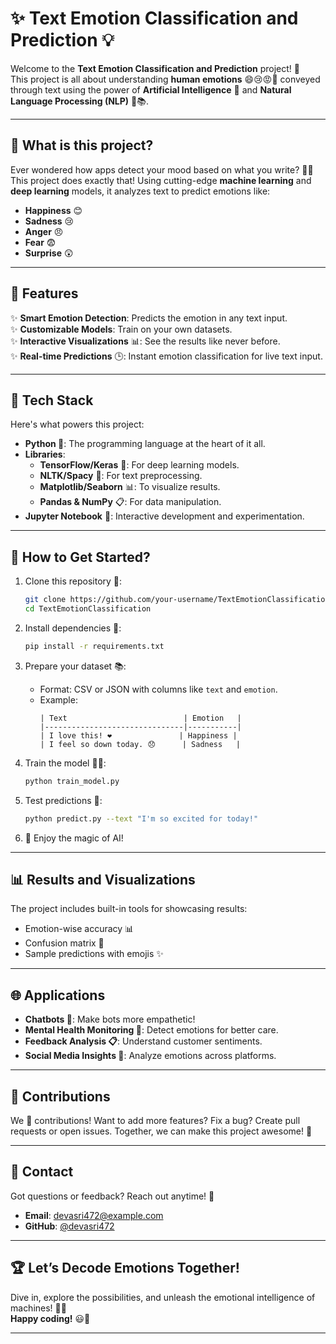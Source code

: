 # ✨ Text Emotion Classification and Prediction 💡

Welcome to the **Text Emotion Classification and Prediction** project! 🚀  
This project is all about understanding **human emotions** 😄😢😡🤔 conveyed through text using the power of **Artificial Intelligence** 🤖 and **Natural Language Processing (NLP)** 🧠📚.

---

## 📌 **What is this project?**  
Ever wondered how apps detect your mood based on what you write? 📝🤔  
This project does exactly that! Using cutting-edge **machine learning** and **deep learning** models, it analyzes text to predict emotions like:  
- **Happiness** 😊  
- **Sadness** 😢  
- **Anger** 😠  
- **Fear** 😨  
- **Surprise** 😲  

---

## 🚀 **Features**

✨ **Smart Emotion Detection**: Predicts the emotion in any text input.  
✨ **Customizable Models**: Train on your own datasets.  
✨ **Interactive Visualizations** 📊: See the results like never before.  
✨ **Real-time Predictions** 🕒: Instant emotion classification for live text input.  

---

## 🔧 **Tech Stack**
Here's what powers this project:  
- **Python 🐍**: The programming language at the heart of it all.  
- **Libraries**:
  - **TensorFlow/Keras** 🤖: For deep learning models.  
  - **NLTK/Spacy** 🤩: For text preprocessing.  
  - **Matplotlib/Seaborn** 📊: To visualize results.  
  - **Pandas & NumPy** 📋: For data manipulation.  
- **Jupyter Notebook** 📒: Interactive development and experimentation.

---

## 🔼 **How to Get Started?**

1. Clone this repository 📂:
   ```bash
   git clone https://github.com/your-username/TextEmotionClassification.git
   cd TextEmotionClassification
   ```

2. Install dependencies 🔨:
   ```bash
   pip install -r requirements.txt
   ```

3. Prepare your dataset 📚:
   - Format: CSV or JSON with columns like `text` and `emotion`.  
   - Example:
     ```
     | Text                          | Emotion   |
     |-------------------------------|-----------|
     | I love this! ❤️               | Happiness |
     | I feel so down today. 😞      | Sadness   |
     ```

4. Train the model 🏋️‍♂️:
   ```bash
   python train_model.py
   ```

5. Test predictions 🔮:
   ```bash
   python predict.py --text "I'm so excited for today!"  
   ```

6. 🎉 Enjoy the magic of AI!

---

## 📊 **Results and Visualizations**
The project includes built-in tools for showcasing results:  
- Emotion-wise accuracy 📊  
- Confusion matrix 🔸  
- Sample predictions with emojis ✨  

---

## 🌐 **Applications**
- **Chatbots 🤖**: Make bots more empathetic!  
- **Mental Health Monitoring 🧠**: Detect emotions for better care.  
- **Feedback Analysis 📋**: Understand customer sentiments.  
- **Social Media Insights 📱**: Analyze emotions across platforms.

---

## 🤝 **Contributions**
We 💖 contributions! Want to add more features? Fix a bug? Create pull requests or open issues. Together, we can make this project awesome! 🌟

---

## 📩 **Contact**
Got questions or feedback? Reach out anytime! 📩  
- **Email**: devasri472@example.com  
- **GitHub**: [@devasri472](https://github.com/devasri472)  

---

## 🏆 **Let’s Decode Emotions Together!**
Dive in, explore the possibilities, and unleash the emotional intelligence of machines! 🚀💡  
**Happy coding!** 😃🎉  

---



